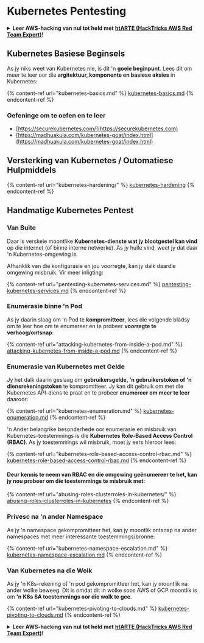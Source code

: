 # Kubernetes Pentesting

<details>

<summary><strong>Leer AWS-hacking van nul tot held met</strong> <a href="https://training.hacktricks.xyz/courses/arte"><strong>htARTE (HackTricks AWS Red Team Expert)</strong></a><strong>!</strong></summary>

Ander maniere om HackTricks te ondersteun:

* As jy jou **maatskappy geadverteer wil sien in HackTricks** of **HackTricks in PDF wil aflaai**, kyk na die [**SUBSCRIPTION PLANS**](https://github.com/sponsors/carlospolop)!
* Kry die [**amptelike PEASS & HackTricks swag**](https://peass.creator-spring.com)
* Ontdek [**The PEASS Family**](https://opensea.io/collection/the-peass-family), ons versameling eksklusiewe [**NFTs**](https://opensea.io/collection/the-peass-family)
* **Sluit aan by die** 💬 [**Discord-groep**](https://discord.gg/hRep4RUj7f) of die [**telegram-groep**](https://t.me/peass) of **volg** my op **Twitter** 🐦 [**@carlospolopm**](https://twitter.com/carlospolopm)**.**
* **Deel jou hacking-truuks deur PR's in te dien by die** [**HackTricks**](https://github.com/carlospolop/hacktricks) en [**HackTricks Cloud**](https://github.com/carlospolop/hacktricks-cloud) GitHub-opslagplekke.

</details>

## Kubernetes Basiese Beginsels

As jy niks weet van Kubernetes nie, is dit 'n **goeie beginpunt**. Lees dit om meer te leer oor die **argitektuur, komponente en basiese aksies** in Kubernetes:

{% content-ref url="kubernetes-basics.md" %}
[kubernetes-basics.md](kubernetes-basics.md)
{% endcontent-ref %}

### Oefeninge om te oefen en te leer

* [https://securekubernetes.com/](https://securekubernetes.com)
* [https://madhuakula.com/kubernetes-goat/index.html](https://madhuakula.com/kubernetes-goat/index.html)

## Versterking van Kubernetes / Outomatiese Hulpmiddels

{% content-ref url="kubernetes-hardening/" %}
[kubernetes-hardening](kubernetes-hardening/)
{% endcontent-ref %}

## Handmatige Kubernetes Pentest

### Van Buite

Daar is verskeie moontlike **Kubernetes-dienste wat jy blootgestel kan vind** op die internet (of binne interne netwerke). As jy hulle vind, weet jy dat daar 'n Kubernetes-omgewing is.

Afhanklik van die konfigurasie en jou voorregte, kan jy dalk daardie omgewing misbruik. Vir meer inligting:

{% content-ref url="pentesting-kubernetes-services.md" %}
[pentesting-kubernetes-services.md](pentesting-kubernetes-services.md)
{% endcontent-ref %}

### Enumerasie binne 'n Pod

As jy daarin slaag om 'n Pod te **kompromitteer**, lees die volgende bladsy om te leer hoe om te enumereer en te probeer **voorregte te verhoog/ontsnap**:

{% content-ref url="attacking-kubernetes-from-inside-a-pod.md" %}
[attacking-kubernetes-from-inside-a-pod.md](attacking-kubernetes-from-inside-a-pod.md)
{% endcontent-ref %}

### Enumerasie van Kubernetes met Gelde

Jy het dalk daarin geslaag om **gebruikersgelde, 'n gebruikerstoken of 'n diensrekeningstoken** te kompromitteer. Jy kan dit gebruik om met die Kubernetes API-diens te praat en te probeer **enumereer om meer te leer** daaroor:

{% content-ref url="kubernetes-enumeration.md" %}
[kubernetes-enumeration.md](kubernetes-enumeration.md)
{% endcontent-ref %}

'n Ander belangrike besonderhede oor enumerasie en misbruik van Kubernetes-toestemmings is die **Kubernetes Role-Based Access Control (RBAC)**. As jy toestemmings wil misbruik, moet jy eers hieroor lees:

{% content-ref url="kubernetes-role-based-access-control-rbac.md" %}
[kubernetes-role-based-access-control-rbac.md](kubernetes-role-based-access-control-rbac.md)
{% endcontent-ref %}

#### Deur kennis te neem van RBAC en die omgewing geënumereer te het, kan jy nou probeer om die toestemmings te misbruik met:

{% content-ref url="abusing-roles-clusterroles-in-kubernetes/" %}
[abusing-roles-clusterroles-in-kubernetes](abusing-roles-clusterroles-in-kubernetes/)
{% endcontent-ref %}

### Privesc na 'n ander Namespace

As jy 'n namespace gekompromitteer het, kan jy moontlik ontsnap na ander namespaces met meer interessante toestemmings/bronne:

{% content-ref url="kubernetes-namespace-escalation.md" %}
[kubernetes-namespace-escalation.md](kubernetes-namespace-escalation.md)
{% endcontent-ref %}

### Van Kubernetes na die Wolk

As jy 'n K8s-rekening of 'n pod gekompromitteer het, kan jy moontlik na ander wolke beweeg. Dit is omdat dit in wolke soos AWS of GCP moontlik is om **'n K8s SA toestemmings oor die wolk te gee**.

{% content-ref url="kubernetes-pivoting-to-clouds.md" %}
[kubernetes-pivoting-to-clouds.md](kubernetes-pivoting-to-clouds.md)
{% endcontent-ref %}

<details>

<summary><strong>Leer AWS-hacking van nul tot held met</strong> <a href="https://training.hacktricks.xyz/courses/arte"><strong>htARTE (HackTricks AWS Red Team Expert)</strong></a><strong>!</strong></summary>

Ander maniere om HackTricks te ondersteun:

* As jy jou **maatskappy geadverteer wil sien in HackTricks** of **HackTricks in PDF wil aflaai**, kyk na die [**SUBSCRIPTION PLANS**](https://github.com/sponsors/carlospolop)!
* Kry die [**amptelike PEASS & HackTricks swag**](https://peass.creator-spring.com)
* Ontdek [**The PEASS Family**](https://opensea.io/collection/the-peass-family), ons versameling eksklusiewe [**NFTs**](https://opensea.io/collection/the-peass-family)
* **Sluit aan by die** 💬 [**Discord-groep**](https://discord.gg/hRep4RUj7f) of die [**telegram-groep**](https://t.me/peass) of **volg** my op **Twitter** 🐦 [**@carlospolopm**](https://twitter.com/carlospolopm)**.**
* **Deel jou hacking-truuks deur PR's in te dien by die** [**HackTricks**](https://github.com/carlospolop/hacktricks) en [**HackTricks Cloud**](https://github.com/carlospolop/hacktricks-cloud) GitHub-opslagplekke.

</details>

